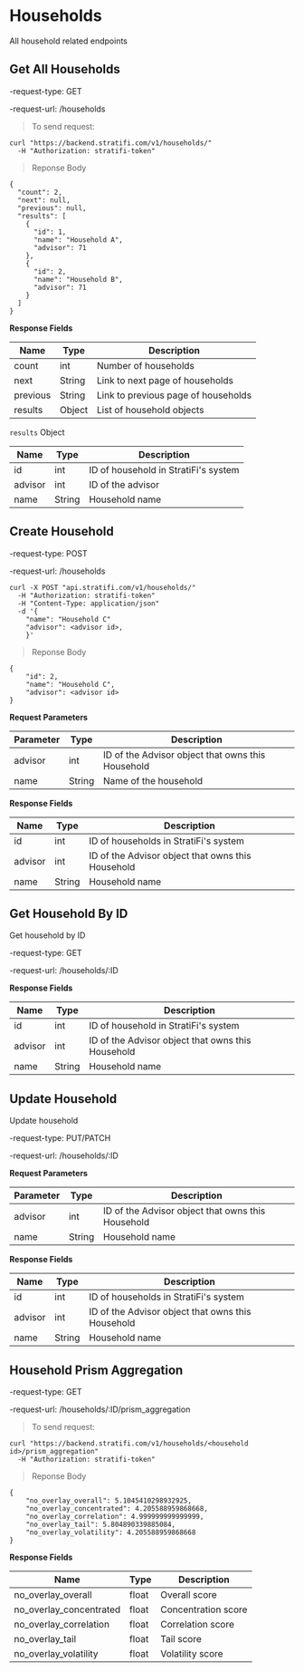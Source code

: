 # Households

All household related endpoints


## Get All Households

-request-type: GET

-request-url: /households

> To send request:

```shell
curl "https://backend.stratifi.com/v1/households/"
  -H "Authorization: stratifi-token"
```

> Reponse Body

```shell
{
  "count": 2,
  "next": null,
  "previous": null,
  "results": [
    {
      "id": 1,
      "name": "Household A",
      "advisor": 71
    },
    {
      "id": 2,
      "name": "Household B",
      "advisor": 71
    }
  ]
}

```

**Response Fields**

Name | Type | Description
-----|------|------------
count | int | Number of households
next | String | Link to next page of households
previous | String | Link to previous page of households
results | Object | List of household objects

`results` Object

Name | Type | Description
-----|------|------------
id | int | ID of household in StratiFi's system
advisor | int |  ID of the advisor
name | String | Household name


## Create Household

-request-type: POST

-request-url: /households

```shell
curl -X POST "api.stratifi.com/v1/households/"
  -H "Authorization: stratifi-token"
  -H "Content-Type: application/json"
  -d '{
    "name": "Household C"
    "advisor": <advisor id>,
    }'
```

> Reponse Body

```shell
{
    "id": 2,
    "name": "Household C",
    "advisor": <advisor id>
}

```

**Request Parameters**

Parameter | Type | Description
----------|------|------------
advisor | int | ID of the Advisor object that owns this Household
name | String | Name of the household


**Response Fields**

Name | Type | Description
-----|------|------------
id | int | ID of households in StratiFi's system
advisor | int | ID of the Advisor object that owns this Household
name | String | Household name


## Get Household By ID

Get household by ID

-request-type: GET

-request-url: /households/:ID

**Response Fields**

Name | Type | Description
-----|------|------------
id | int | ID of household in StratiFi's system
advisor | int | ID of the Advisor object that owns this Household
name | String | Household name


## Update Household

Update household

-request-type: PUT/PATCH

-request-url: /households/:ID


**Request Parameters**

Parameter | Type | Description
----------|------|------------
advisor | int | ID of the Advisor object that owns this Household
name | String | Household name


**Response Fields**

Name | Type | Description
-----|------|------------
id | int | ID of households in StratiFi's system
advisor | int | ID of the Advisor object that owns this Household
name | String | Household name


## Household Prism Aggregation

-request-type: GET

-request-url: /households/:ID/prism_aggregation

> To send request:

```shell
curl "https://backend.stratifi.com/v1/households/<household id>/prism_aggregation"
  -H "Authorization: stratifi-token"
```

> Reponse Body

```shell
{
    "no_overlay_overall": 5.1045410298932925,
    "no_overlay_concentrated": 4.205588959868668,
    "no_overlay_correlation": 4.999999999999999,
    "no_overlay_tail": 5.804890339885084,
    "no_overlay_volatility": 4.205588959868668
}
```

**Response Fields**

Name | Type | Description
-----|------|------------
no_overlay_overall | float | Overall score
no_overlay_concentrated | float | Concentration score
no_overlay_correlation | float | Correlation score
no_overlay_tail | float | Tail score
no_overlay_volatility | float | Volatility score
